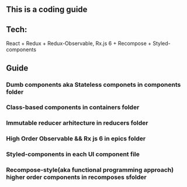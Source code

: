 ## This is a coding guide


## Tech:

React + Redux + Redux-Observable, Rx.js 6 + Recompose + Styled-components

## Guide

### Dumb components aka Stateless componets in components folder

### Class-based components in containers folder

### Immutable reducer arhitecture in reducers folder

### High Order Observable && Rx js 6 in epics folder

### Styled-components in each UI component file

### Recompose-style(aka functional programming approach) higher order components in recomposes sfolder
